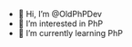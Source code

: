 - 👋 Hi, I’m @OldPhPDev
- 👀 I’m interested in PhP
- 🌱 I’m currently learning PhP

<!---
OldPhPDev/OldPhPDev is a ✨ special ✨ repository because its `README.md` (this file) appears on your GitHub profile.
You can click the Preview link to take a look at your changes.
--->
